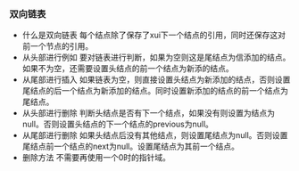 ### 双向链表
* 什么是双向链表 每个结点除了保存了xui下一个结点的引用，同时还保存这对前一个节点的引用。
* 从头部进行例如 要对链表进行判断，如果为空则这是尾结点为信添加的结点。如果不为空，还需要设置头结点的前一个结点为新添的结点。
* 从尾部进行插入 如果链表为空，则直接设置头结点为新添加的结点，否则设置尾结点的后一个结点为新添加的结点。同时设置新添加的结点的前一个结点为尾结点。
* 从头部进行删除 判断头结点是否有下一个结点，如果没有则设置为结点为null。否则设置头结点的下一个结点的previous为null。
* 从尾部进行删除 如果头结点后没有其他结点，则设置尾结点为null。否则设置尾结点前一个结点的next为null。设置尾结点为其前一个结点。
* 删除方法 不需要再使用一个0时的指针域。